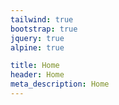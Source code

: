 ```yaml
---
tailwind: true
bootstrap: true
jquery: true
alpine: true

title: Home
header: Home
meta_description: Home
---
```

